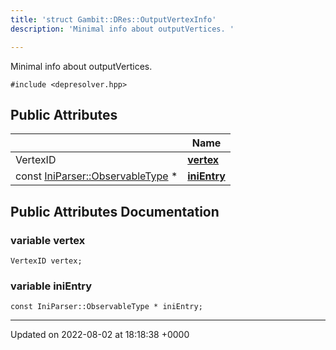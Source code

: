 ```yaml
---
title: 'struct Gambit::DRes::OutputVertexInfo'
description: 'Minimal info about outputVertices. '

---
```









Minimal info about outputVertices. 


`#include <depresolver.hpp>`

## Public Attributes

|                | Name           |
| -------------- | -------------- |
| VertexID | **[vertex](/documentation/code/gambit_sphinx/classes/structgambit_1_1dres_1_1outputvertexinfo/#variable-vertex)**  |
| const [IniParser::ObservableType](/documentation/code/gambit_sphinx/classes/structgambit_1_1iniparser_1_1types_1_1observable/) * | **[iniEntry](/documentation/code/gambit_sphinx/classes/structgambit_1_1dres_1_1outputvertexinfo/#variable-inientry)**  |

## Public Attributes Documentation

### variable vertex

```
VertexID vertex;
```


### variable iniEntry

```
const IniParser::ObservableType * iniEntry;
```


-------------------------------

Updated on 2022-08-02 at 18:18:38 +0000